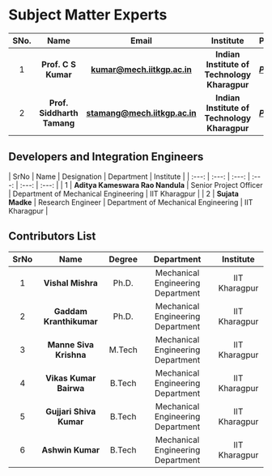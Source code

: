 # Subject Matter Experts
| SNo. | Name | Email | Institute | Profile |
| :---: | :---: | :---: | :---: | :---: |
| 1 | **Prof. C S Kumar** | **kumar@mech.iitkgp.ac.in** | **Indian Institute of Technology Kharagpur** | ***[Profile](http://facweb.iitkgp.ernet.in/~cskumar/)*** |
| 2 | **Prof. Siddharth Tamang** | **stamang@mech.iitkgp.ac.in** | **Indian Institute of Technology Kharagpur** | ***[Profile](http://www.iitkgp.ac.in/department/ME/faculty/me-stamang)*** |

## Developers and Integration Engineers
| SrNo | Name | Designation | Department | Institute |
| :---: | :---: | :---: | :---: | :---: | :---: |
| 1 | **Aditya Kameswara Rao Nandula** | Senior Project Officer | Department of Mechanical Engineering | IIT Kharagpur |
| 2 | **Sujata Madke** | Research Engineer | Department of Mechanical Engineering | IIT Kharagpur |

## Contributors List
| SrNo | Name | Degree | Department | Institute |
| :---: | :---: | :---: | :---: | :---: |
| 1 | **Vishal Mishra** | Ph.D. | Mechanical Engineering Department | IIT Kharagpur |
| 2 | **Gaddam Kranthikumar** | Ph.D. | Mechanical Engineering Department | IIT Kharagpur |
| 3 | **Manne Siva Krishna** | M.Tech | Mechanical Engineering Department | IIT Kharagpur |
| 4 | **Vikas Kumar Bairwa** | B.Tech | Mechanical Engineering Department | IIT Kharagpur |
| 5 | **Gujjari Shiva Kumar** | B.Tech | Mechanical Engineering Department | IIT Kharagpur |
| 6 | **Ashwin Kumar** | B.Tech | Mechanical Engineering Department | IIT Kharagpur |